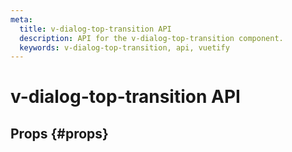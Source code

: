 ```yaml
---
meta:
  title: v-dialog-top-transition API
  description: API for the v-dialog-top-transition component.
  keywords: v-dialog-top-transition, api, vuetify
---
```


# v-dialog-top-transition API

<entry-ad />

## Props {#props}

<api-section name="v-dialog-top-transition" section="props" />

<backmatter />
